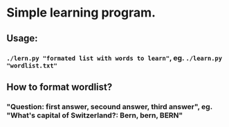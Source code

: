 # Simple learning program.

## Usage:
### `./lern.py "formated list with words to learn"`, eg. `./learn.py "wordlist.txt"`

## How to format wordlist?
### "Question: first answer, secound answer, third answer", eg. "What's capital of Switzerland?: Bern, bern, BERN"